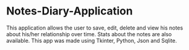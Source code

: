 # Notes-Diary-Application
This application allows the user to save, edit, delete and view his notes about his/her relationship over time. Stats about the notes are also available. This app was made using Tkinter, Python, Json and Sqlite. 
